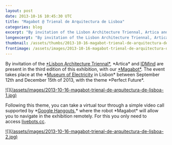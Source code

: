 ```yaml
---
layout: post
date: 2013-10-16 10:45:30 UTC
title: "Magabot @ Trienal de Arquitectura de Lisboa"
categories: blog
excerpt: "By invitation of the Lisbon Architecture Triennal, Artica and IDMind are present in the third edition of this exhibition, with our Magabot. The event takes place at the Museum of Electricity in Lisbon between September 12th and December 15th of 2013, with the theme Perfect Future."
longexcerpt: "By invitation of the Lisbon Architecture Triennal, Artica and IDMind are present in the third edition of this exhibition, with our Magabot. The event takes place at the Museum of Electricity in Lisbon between September 12th and December 15th of 2013, with the theme Perfect Future.Following this theme, you can take a virtual tour through a simple video call supported by Google Hangouts, where the robot Magabot will allow you to navigate in the exhibition remotely. For this you only need to access livebots.cc."
thumbnail: /assets/thumbs/2013-10-16-magabot-trienal-de-arquitectura-de-lisboa-1.jpg
frontimage: /assets/images/2013-10-16-magabot-trienal-de-arquitectura-de-lisboa-1.jpg
---
```


<p dir="ltr">By invitation of the <a href="http://www.trienaldelisboa.com/en/">*Lisbon Architecture Triennal*</a>, *Artica* and <a href="http://idmind.pt">IDMind</a> are present in the third edition of this exhibition, with our <a href="http://magabot.cc">*Magabot*</a>. The event takes place at the *<a href="http://www.fundacaoedp.pt/museu-da-eletricidade/">Museum of Electricity</a> in Lisbon* between September 12th and December 15th of 2013, with the theme *Perfect Future*.</p>
<p dir="ltr"><a href="http://www.artica.cc/blog/wp-content/uploads/2013/10/IMG_1516.jpg">![](/assets/images/2013-10-16-magabot-trienal-de-arquitectura-de-lisboa-1.jpg)</a></p>
<p dir="ltr">Following this theme, you can take a virtual tour through a simple video call supported by *<a href="http://www.google.com/+/learnmore/hangouts/">Google Hangouts</a>,* where the robot *Magabot* will allow you to navigate in the exhibition remotely. For this you only need to access <a href="http://livebots.azurewebsites.net/Robot/View/113">livebots.cc</a>.</p>
<p dir="ltr"><a href="http://www.artica.cc/blog/wp-content/uploads/2013/10/IMG_1533.jpg">![](/assets/images/2013-10-16-magabot-trienal-de-arquitectura-de-lisboa-2.jpg)</a></p>
<p dir="ltr"></p>

